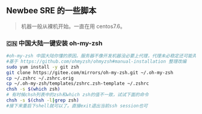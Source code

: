 ## Newbee SRE 的一些脚本

> 机器一般从裸机开始。一直在用 centos7.6。

### 🇨🇳 中国大陆一键安装 oh-my-zsh

```bash
#oh-my-zsh 中国大陆你懂的原因。服务器不像开发机器没必要上代理，代理未必稳定还可能弄乱网络直连、代理规则。多一事不如少一事。
#基于 https://github.com/ohmyzsh/ohmyzsh#manual-installation 整理改编
sudo yum install -y git zsh
git clone https://gitee.com/mirrors/oh-my-zsh.git ~/.oh-my-zsh
cp ~/.zshrc ~/.zshrc.orig
cp ~/.oh-my-zsh/templates/zshrc.zsh-template ~/.zshrc
chsh -s $(which zsh)
# 有时候chsh列表中的zsh和which zsh的值不一致，试试下面的命令
chsh -s $(chsh -l|grep zsh)
#接下来重启下shell就可以了。直接exit退出当前ssh session也可
```
